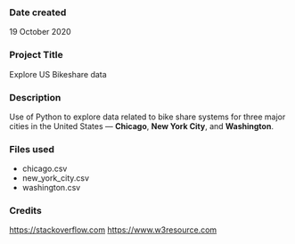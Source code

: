 ### Date created
19 October 2020

### Project Title
Explore US Bikeshare data

### Description
Use of Python to explore data related to bike share systems for three major cities in the United States — **Chicago**, **New York City**, and **Washington**.

### Files used
* chicago.csv
* new_york_city.csv
* washington.csv

### Credits
https://stackoverflow.com
https://www.w3resource.com
